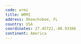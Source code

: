 ```yaml
---
code: wrmi
title: WRMI
address: Okeechobee, FL
country: USA
coordinates: 27.45722,-80.93306
continent: America
---
```

